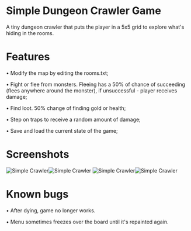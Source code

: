 # Simple Dungeon Crawler Game
A tiny dungeon crawler that puts the player in a 5x5 grid to explore what's hiding in the rooms.

# Features
• Modify the map by editing the rooms.txt;

• Fight or flee from monsters. Fleeing has a 50% of chance of succeeding (flees anywhere around the monster), if unsuccessful - player receives damage;

• Find loot. 50% change of finding gold or health;

• Step on traps to receive a random amount of damage;

• Save and load the current state of the game;

# Screenshots
![](http://i.imgur.com/1qKtWOr.png "Simple Crawler")![](http://i.imgur.com/8R2aBNm.png "Simple Crawler")
![](http://i.imgur.com/bg5rEnw.png "Simple Crawler")![](http://i.imgur.com/AJswUFx.png "Simple Crawler")

# Known bugs
• After dying, game no longer works.

• Menu sometimes freezes over the board until it's repainted again.

